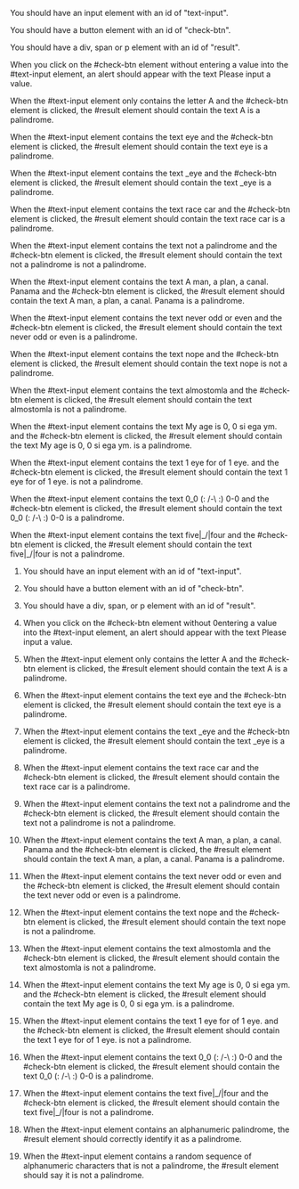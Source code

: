 <!-- User story -->

You should have an input element with an id of
"text-input".

You should have a button element with an id of
"check-btn".

You should have a div, span or p element with an
id of "result".

When you click on the #check-btn element without
entering a value into the #text-input element,
an alert should appear with the text Please input
a value.

When the #text-input element only contains the
letter A and the #check-btn element is clicked,
the #result element should contain the text A is
a palindrome.

When the #text-input element contains the text eye
and the #check-btn element is clicked, the #result
element should contain the text eye is a palindrome.

When the #text-input element contains the text
\_eye and the #check-btn element is clicked, the
#result element should contain the text \_eye is a palindrome.

When the #text-input element contains the text
race car and the #check-btn element is clicked,
the #result element should contain the text race
car is a palindrome.

When the #text-input element contains the text not
a palindrome and the #check-btn element is clicked,
the #result element should contain the text not a
palindrome is not a palindrome.

When the #text-input element contains the text A man,
a plan, a canal. Panama and the #check-btn element
is clicked, the #result element should contain the
text A man, a plan, a canal. Panama is a palindrome.

When the #text-input element contains the text never
odd or even and the #check-btn element is clicked,
the #result element should contain the text never
odd or even is a palindrome.

When the #text-input element contains the text nope
and the #check-btn element is clicked, the #result
element should contain the text nope is not a
palindrome.

When the #text-input element contains the text
almostomla and the #check-btn element is clicked,
the #result element should contain the text
almostomla is not a palindrome.

When the #text-input element contains the text My
age is 0, 0 si ega ym. and the #check-btn element
is clicked, the #result element should contain the
text My age is 0, 0 si ega ym. is a palindrome.

When the #text-input element contains the text 1 eye
for of 1 eye. and the #check-btn element is clicked,
the #result element should contain the text 1 eye for
of 1 eye. is not a palindrome.

When the #text-input element contains the text
0_0 (: /-\ :) 0-0 and the #check-btn element is
clicked, the #result element should contain the
text 0_0 (: /-\ :) 0-0 is a palindrome.

When the #text-input element contains the text
five|\_/|four and the #check-btn element is clicked,
the #result element should contain the text
five|\_/|four is not a palindrome.

<!-- Tests -->

1. You should have an input element with an id of
   "text-input".

2. You should have a button element with an id of
   "check-btn".

3. You should have a div, span, or p element with
   an id of "result".

4. When you click on the #check-btn element without
   0entering a value into the #text-input element, an
   alert should appear with the text Please input a
   value.

5. When the #text-input element only contains the
   letter A and the #check-btn element is clicked,
   the #result element should contain the text A
   is a palindrome.

6. When the #text-input element contains the text
   eye and the #check-btn element is clicked, the #result element should contain the text eye is a palindrome.

7. When the #text-input element contains the text
   \_eye and the #check-btn element is clicked, the
   #result element should contain the text \_eye is a palindrome.

8. When the #text-input element contains the text
   race car and the #check-btn element is clicked, the
   #result element should contain the text race car is a palindrome.

9. When the #text-input element contains the text
   not a palindrome and the #check-btn element is clicked,
   the #result element should contain the text not a palindrome is not a palindrome.

10. When the #text-input element contains the text A
    man, a plan, a canal. Panama and the #check-btn element
    is clicked, the #result element should contain the text
    A man, a plan, a canal. Panama is a palindrome.

11. When the #text-input element contains the text never odd or even and the #check-btn element is clicked, the #result element should contain the text never odd or even is a palindrome.

12. When the #text-input element contains the text
    nope and the #check-btn element is clicked, the #result element should contain the text nope is not a palindrome.

13. When the #text-input element contains the text almostomla and the #check-btn element is clicked, the #result element should contain the text almostomla is
    not a palindrome.

14. When the #text-input element contains the text
    My age is 0, 0 si ega ym. and the #check-btn element
    is clicked, the #result element should contain the
    text My age is 0, 0 si ega ym. is a palindrome.

15. When the #text-input element contains the text
    1 eye for of 1 eye. and the #check-btn element is
    clicked, the #result element should contain the text
    1 eye for of 1 eye. is not a palindrome.

16. When the #text-input element contains the text
    0_0 (: /-\ :) 0-0 and the #check-btn element is
    clicked, the #result element should contain the
    text 0_0 (: /-\ :) 0-0 is a palindrome.

17. When the #text-input element contains the text
    five|\_/|four and the #check-btn element is clicked,
    the #result element should contain the text
    five|\_/|four is not a palindrome.

18. When the #text-input element contains an
    alphanumeric palindrome, the #result element
    should correctly identify it as a palindrome.

19. When the #text-input element contains a random
    sequence of alphanumeric characters that is not a palindrome, the #result element should say it is not
    a palindrome.
